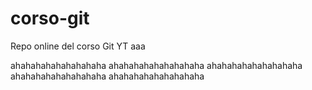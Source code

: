 # corso-git

Repo online del corso Git YT
aaa

ahahahahahahahahaha
ahahahahahahahahaha
ahahahahahahahahaha
ahahahahahahahahaha
ahahahahahahahahaha
